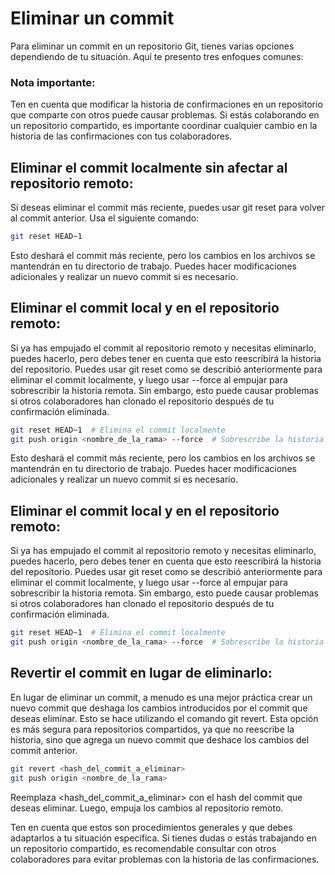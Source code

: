 # Eliminar un commit

Para eliminar un commit en un repositorio Git, tienes varias opciones dependiendo de tu situación. Aquí te presento tres enfoques comunes:

### Nota importante: 
Ten en cuenta que modificar la historia de confirmaciones en un repositorio que comparte con otros puede causar problemas. Si estás colaborando en un repositorio compartido, es importante coordinar cualquier cambio en la historia de las confirmaciones con tus colaboradores.

## Eliminar el commit localmente sin afectar al repositorio remoto:

Si deseas eliminar el commit más reciente, puedes usar git reset para volver al commit anterior. Usa el siguiente comando:


```bash
git reset HEAD~1
``` 
Esto deshará el commit más reciente, pero los cambios en los archivos se mantendrán en tu directorio de trabajo. Puedes hacer modificaciones adicionales y realizar un nuevo commit si es necesario.


## Eliminar el commit local y en el repositorio remoto:

Si ya has empujado el commit al repositorio remoto y necesitas eliminarlo, puedes hacerlo, pero debes tener en cuenta que esto reescribirá la historia del repositorio. Puedes usar git reset como se describió anteriormente para eliminar el commit localmente, y luego usar --force al empujar para sobrescribir la historia remota. Sin embargo, esto puede causar problemas si otros colaboradores han clonado el repositorio después de tu confirmación eliminada.

```bash
git reset HEAD~1  # Elimina el commit localmente
git push origin <nombre_de_la_rama> --force  # Sobrescribe la historia remota

``` 
Esto deshará el commit más reciente, pero los cambios en los archivos se mantendrán en tu directorio de trabajo. Puedes hacer modificaciones adicionales y realizar un nuevo commit si es necesario.



## Eliminar el commit local y en el repositorio remoto:

Si ya has empujado el commit al repositorio remoto y necesitas eliminarlo, puedes hacerlo, pero debes tener en cuenta que esto reescribirá la historia del repositorio. Puedes usar git reset como se describió anteriormente para eliminar el commit localmente, y luego usar --force al empujar para sobrescribir la historia remota. Sin embargo, esto puede causar problemas si otros colaboradores han clonado el repositorio después de tu confirmación eliminada.

```bash
git reset HEAD~1  # Elimina el commit localmente
git push origin <nombre_de_la_rama> --force  # Sobrescribe la historia remota

``` 


## Revertir el commit en lugar de eliminarlo:

En lugar de eliminar un commit, a menudo es una mejor práctica crear un nuevo commit que deshaga los cambios introducidos por el commit que deseas eliminar. Esto se hace utilizando el comando git revert. Esta opción es más segura para repositorios compartidos, ya que no reescribe la historia, sino que agrega un nuevo commit que deshace los cambios del commit anterior.


```bash
git revert <hash_del_commit_a_eliminar>
git push origin <nombre_de_la_rama>

``` 
Reemplaza <hash_del_commit_a_eliminar> con el hash del commit que deseas eliminar. Luego, empuja los cambios al repositorio remoto.

Ten en cuenta que estos son procedimientos generales y que debes adaptarlos a tu situación específica. Si tienes dudas o estás trabajando en un repositorio compartido, es recomendable consultar con otros colaboradores para evitar problemas con la historia de las confirmaciones.